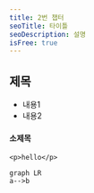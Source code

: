 ```yaml
---
title: 2번 챕터
seoTitle: 타이틀
seoDescription: 설명
isFree: true
---
```



## 제목

- 내용1
- 내용2


#### 소제목

```
<p>hello</p>
```

```mermaid
graph LR
a-->b
```
